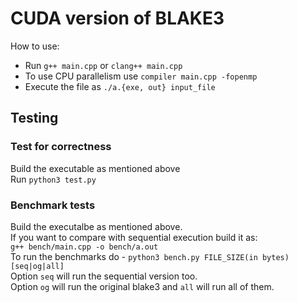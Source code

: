 # CUDA version of BLAKE3

How to use:  
* Run `g++ main.cpp` or `clang++ main.cpp`
* To use CPU parallelism use `compiler main.cpp -fopenmp`
* Execute the file as `./a.{exe, out} input_file`

## Testing
### Test for correctness
Build the executable as mentioned above  
Run `python3 test.py`  

### Benchmark tests
Build the executalbe as mentioned above.  
If you want to compare with sequential execution build it as:  
`g++ bench/main.cpp -o bench/a.out`  
To run the benchmarks do - `python3 bench.py FILE_SIZE(in bytes) [seq|og|all]`  
Option `seq` will run the sequential version too.  
Option `og` will run the original blake3 and `all` will run all of them.